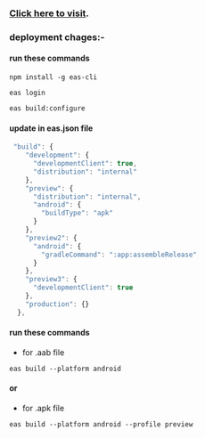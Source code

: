 ### [Click here to visit](https://expo.dev/accounts/ravi2611gupta/projects/CameraApp/builds/024c4291-23a8-4415-8fcd-85d65bf27c6b).


### deployment chages:-

#### run these commands
```shell
npm install -g eas-cli
```
```shell
eas login
```
```shell
eas build:configure
```


#### update in eas.json file
```js
 "build": {
    "development": {
      "developmentClient": true,
      "distribution": "internal"
    },
    "preview": {
      "distribution": "internal",
      "android": {
        "buildType": "apk"
      }
    },
    "preview2": {
      "android": {
        "gradleCommand": ":app:assembleRelease"
      }
    },
    "preview3": {
      "developmentClient": true
    },
    "production": {}
  },
  ```


#### run these commands
- for .aab file 
```shell
eas build --platform android 
```
#### or
- for .apk file 
```shell 
eas build --platform android --profile preview
```